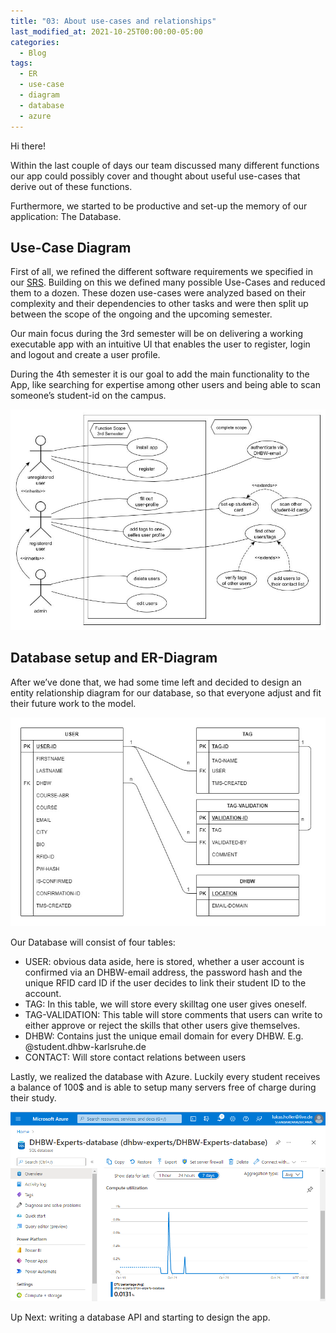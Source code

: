 ```yaml
---
title: "03: About use-cases and relationships"
last_modified_at: 2021-10-25T00:00:00-05:00
categories:
  - Blog
tags:
  - ER
  - use-case
  - diagram
  - database
  - azure
---
```


Hi there!

Within the last couple of days our team discussed many different functions our app could possibly cover and thought about useful use-cases that derive out of these functions.

Furthermore, we started to be productive and set-up the memory of our application: The Database.

## Use-Case Diagram

First of all, we refined the different software requirements we specified in our [SRS](https://github.com/DHBW-Experts/documents). Building on this we defined many possible Use-Cases and reduced them to a dozen. These dozen use-cases were analyzed based on their complexity and their dependencies to other tasks and were then split up between the scope of the ongoing and the upcoming semester.

Our main focus during the 3rd semester will be on delivering a working executable app with an intuitive UI that enables the user to register, login and logout and create a user profile.

During the 4th semester it is our goal to add the main functionality to the App, like searching for expertise among other users and being able to scan someone’s student-id on the campus.

![Use-Case-Diagram](https://raw.githubusercontent.com/DHBW-Experts/documents/main/UseCases/UseCase-Diagram.jpg)

## Database setup and ER-Diagram

After we’ve done that, we had some time left and decided to design an entity relationship diagram for our database, so that everyone adjust and fit their future work to the model.

![ER-Diagram](https://raw.githubusercontent.com/DHBW-Experts/documents/main/ER-Diagram.jpg)

Our Database will consist of four tables:

- USER: obvious data aside, here is stored, whether a user account is confirmed via an DHBW-email address, the password hash and the unique RFID card ID if the user decides to link their student ID to the account.
- TAG: In this table, we will store every skilltag one user gives oneself.
- TAG-VALIDATION: This table will store comments that users can write to either approve or reject the skills that other users give themselves.
- DHBW: Contains just the unique email domain for every DHBW. E.g. @student.dhbw-karlsruhe.de
- CONTACT: Will store contact relations between users

Lastly, we realized the database with Azure. Luckily every student receives a balance of 100$ and is able to setup many servers free of charge during their study.

![Azure Portal](/assets/images/azure-screenshot.png)

Up Next: writing a database API and starting to design the app.
